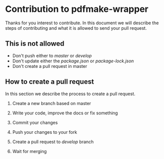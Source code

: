 # Contribution to pdfmake-wrapper

Thanks for you interest to contribute. In this document we will describe the steps of contributing and what it is allowed to send your pull request.

## This is not allowed

- Don't push either to *master* or *develop*
- Don't update either the *package.json* or *package-lock.json*
- Don't create a pull request in master

## How to create a pull request

In this section we describe the process to create a pull request.

1. Create a new branch based on master

2. Write your code, improve the docs or fix something

3. Commit your changes

4. Push your changes to your fork

5. Create a pull request to *develop* branch

6. Wait for merging
